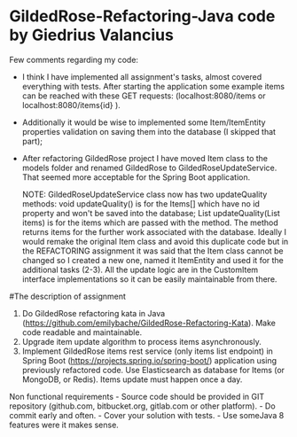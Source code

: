 # GildedRose-Refactoring-Java code by Giedrius Valancius

 Few comments regarding my code:

  - I think I have implemented all assignment's tasks, almost covered everything with tests.
    After starting the application some example items can be reached with these GET requests:
    (localhost:8080/items or localhost:8080/items{id} ).

  - Additionally it would be wise to implemented some Item/ItemEntity properties validation
    on saving them into the database (I skipped that part);

  - After refactoring GildedRose project I have moved Item class to the models folder and renamed GildedRose to
    GildedRoseUpdateService. That seemed more acceptable for the Spring Boot application.

    NOTE: GildedRoseUpdateService class now has two updateQuality methods:
    void updateQuality() is for the Items[] which have no id property and won't be saved into the database;
    List<ItemEntity> updateQuality(List<ItemEntity> items) is for the items which are passed with the method.
    The method returns items for the further work associated with the database.
    Ideally I would remake the original Item class and avoid this duplicate code but in the REFACTORING assignment
    it was said that the Item class cannot be changed so I created a new one, named it ItemEntity and used it
    for the additional tasks (2-3).
    All the update logic are in the CustomItem interface implementations so it can be easily maintainable from there.


 #The description of assignment

  1. Do GildedRose refactoring kata in Java (https://github.com/emilybache/GildedRose-Refactoring-Kata).
     Make code readable and maintainable.
  2. Upgrade item update algorithm to process items asynchronously.
  3. Implement GildedRose items rest service (only items list endpoint)
     in Spring Boot (https://projects.spring.io/spring-boot/) application using previously refactored code.
     Use Elasticsearch as database for Items (or MongoDB, or Redis). Items update must happen once a day.

  Non functional requirements
     - Source code should be provided in GIT repository (github.com, bitbucket.org, gitlab.com or other platform).
     - Do commit early and often.
     - Cover your solution with tests.
     - Use some ​Java 8​ features were it makes sense.
